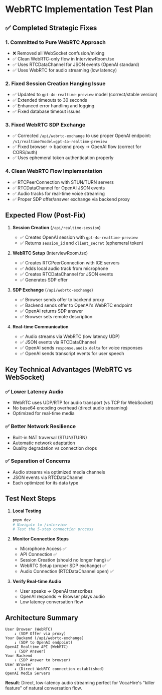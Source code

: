 # WebRTC Implementation Test Plan

## ✅ Completed Strategic Fixes

### 1. **Committed to Pure WebRTC Approach**
- ❌ Removed all WebSocket confusion/mixing
- ✅ Clean WebRTC-only flow in InterviewRoom.tsx
- ✅ Uses RTCDataChannel for JSON events (OpenAI standard)
- ✅ Uses WebRTC for audio streaming (low latency)

### 2. **Fixed Session Creation Hanging Issue**
- ✅ Updated to `gpt-4o-realtime-preview` model (correct/stable version)
- ✅ Extended timeouts to 30 seconds
- ✅ Enhanced error handling and logging
- ✅ Fixed database timeout issues

### 3. **Fixed WebRTC SDP Exchange**
- ✅ Corrected `/api/webrtc-exchange` to use proper OpenAI endpoint: `/v1/realtime?model=gpt-4o-realtime-preview`
- ✅ Fixed browser → backend proxy → OpenAI flow (correct for CORS/auth)
- ✅ Uses ephemeral token authentication properly

### 4. **Clean WebRTC Flow Implementation**
- ✅ RTCPeerConnection with STUN/TURN servers
- ✅ RTCDataChannel for OpenAI JSON events
- ✅ Audio tracks for real-time voice streaming
- ✅ Proper SDP offer/answer exchange via backend proxy

## Expected Flow (Post-Fix)

1. **Session Creation** (`/api/realtime-session`)
   - ✅ Creates OpenAI session with `gpt-4o-realtime-preview`
   - ✅ Returns `session_id` and `client_secret` (ephemeral token)

2. **WebRTC Setup** (InterviewRoom.tsx)
   - ✅ Creates RTCPeerConnection with ICE servers
   - ✅ Adds local audio track from microphone
   - ✅ Creates RTCDataChannel for JSON events
   - ✅ Generates SDP offer

3. **SDP Exchange** (`/api/webrtc-exchange`)
   - ✅ Browser sends offer to backend proxy
   - ✅ Backend sends offer to OpenAI's WebRTC endpoint
   - ✅ OpenAI returns SDP answer
   - ✅ Browser sets remote description

4. **Real-time Communication**
   - ✅ Audio streams via WebRTC (low latency UDP)
   - ✅ JSON events via RTCDataChannel
   - ✅ OpenAI sends `response.audio.delta` for voice responses
   - ✅ OpenAI sends transcript events for user speech

## Key Technical Advantages (WebRTC vs WebSocket)

### ✅ **Lower Latency Audio**
- WebRTC uses UDP/RTP for audio transport (vs TCP for WebSocket)
- No base64 encoding overhead (direct audio streaming)
- Optimized for real-time media

### ✅ **Better Network Resilience**
- Built-in NAT traversal (STUN/TURN)
- Automatic network adaptation
- Quality degradation vs connection drops

### ✅ **Separation of Concerns**
- Audio streams via optimized media channels
- JSON events via RTCDataChannel
- Each optimized for its data type

## Test Next Steps

1. **Local Testing**
   ```bash
   pnpm dev
   # Navigate to /interview
   # Test the 5-step connection process
   ```

2. **Monitor Connection Steps**
   - Microphone Access ✅
   - API Connection ✅
   - Session Creation (should no longer hang) ✅
   - WebRTC Setup (proper SDP exchange) ✅
   - Audio Connection (RTCDataChannel open) ✅

3. **Verify Real-time Audio**
   - User speaks → OpenAI transcribes
   - OpenAI responds → Browser plays audio
   - Low latency conversation flow

## Architecture Summary

```
User Browser (WebRTC)
    ↓ (SDP Offer via proxy)
Your Backend (/api/webrtc-exchange)
    ↓ (SDP to OpenAI endpoint)
OpenAI Realtime API (WebRTC)
    ↓ (SDP Answer)
Your Backend
    ↓ (SDP Answer to browser)
User Browser
    ↓ (Direct WebRTC connection established)
OpenAI Media Servers
```

**Result**: Direct, low-latency audio streaming perfect for VocaHire's "killer feature" of natural conversation flow.
